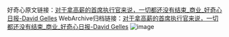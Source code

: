 好奇心原文链接：[对于拿高薪的首席执行官来说，一切都还没有结束_商业_好奇心日报-David Gelles](https://www.qdaily.com/articles/9759.html)
WebArchive归档链接：[对于拿高薪的首席执行官来说，一切都还没有结束_商业_好奇心日报-David Gelles](http://web.archive.org/web/20190623154929/https://www.qdaily.com/articles/9759.html)
![image](http://ww3.sinaimg.cn/large/007d5XDply1g3vghzw381j30u08nbu0y)